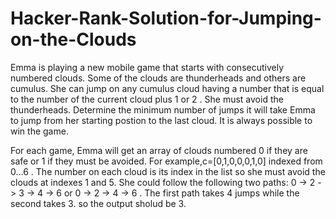 # Hacker-Rank-Solution-for-Jumping-on-the-Clouds

Emma is playing a new mobile game that starts with consecutively numbered clouds. Some of the clouds are thunderheads and others are cumulus. She can jump on any cumulus cloud having a number that is equal to the number of the current cloud plus 1 or 2 . She must avoid the thunderheads. Determine the minimum number of jumps it will take Emma to jump from her starting postion to the last cloud. It is always possible to win the game.

For each game, Emma will get an array of clouds numbered 0 if they are safe or 1 if they must be avoided. For example,c=[0,1,0,0,0,1,0]  indexed from 0...6 . The number on each cloud is its index in the list so she must avoid the clouds at indexes 1 and 5. She could follow the following two paths: 0 -> 2 -> 3 -> 4 -> 6 or 0 -> 2 -> 4 -> 6  . The first path takes 4  jumps while the second takes 3.
so the output sholud be 3.

